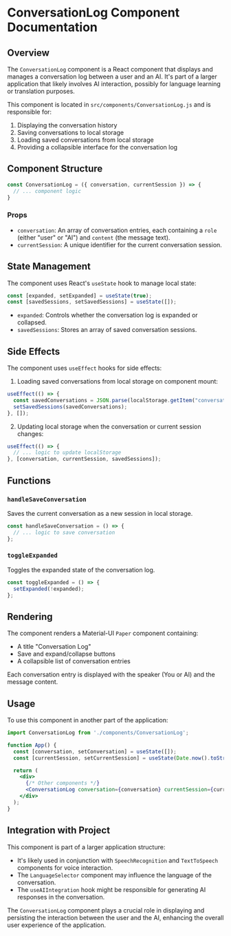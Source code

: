# ConversationLog Component Documentation

## Overview

The `ConversationLog` component is a React component that displays and manages a conversation log between a user and an AI. It's part of a larger application that likely involves AI interaction, possibly for language learning or translation purposes.

This component is located in `src/components/ConversationLog.js` and is responsible for:

1. Displaying the conversation history
2. Saving conversations to local storage
3. Loading saved conversations from local storage
4. Providing a collapsible interface for the conversation log

## Component Structure

```jsx
const ConversationLog = ({ conversation, currentSession }) => {
  // ... component logic
}
```

### Props

- `conversation`: An array of conversation entries, each containing a `role` (either "user" or "AI") and `content` (the message text).
- `currentSession`: A unique identifier for the current conversation session.

## State Management

The component uses React's `useState` hook to manage local state:

```jsx
const [expanded, setExpanded] = useState(true);
const [savedSessions, setSavedSessions] = useState([]);
```

- `expanded`: Controls whether the conversation log is expanded or collapsed.
- `savedSessions`: Stores an array of saved conversation sessions.

## Side Effects

The component uses `useEffect` hooks for side effects:

1. Loading saved conversations from local storage on component mount:

```jsx
useEffect(() => {
  const savedConversations = JSON.parse(localStorage.getItem("conversationSessions")) || [];
  setSavedSessions(savedConversations);
}, []);
```

2. Updating local storage when the conversation or current session changes:

```jsx
useEffect(() => {
  // ... logic to update localStorage
}, [conversation, currentSession, savedSessions]);
```

## Functions

### `handleSaveConversation`

Saves the current conversation as a new session in local storage.

```jsx
const handleSaveConversation = () => {
  // ... logic to save conversation
};
```

### `toggleExpanded`

Toggles the expanded state of the conversation log.

```jsx
const toggleExpanded = () => {
  setExpanded(!expanded);
};
```

## Rendering

The component renders a Material-UI `Paper` component containing:

- A title "Conversation Log"
- Save and expand/collapse buttons
- A collapsible list of conversation entries

Each conversation entry is displayed with the speaker (You or AI) and the message content.

## Usage

To use this component in another part of the application:

```jsx
import ConversationLog from './components/ConversationLog';

function App() {
  const [conversation, setConversation] = useState([]);
  const [currentSession, setCurrentSession] = useState(Date.now().toString());

  return (
    <div>
      {/* Other components */}
      <ConversationLog conversation={conversation} currentSession={currentSession} />
    </div>
  );
}
```

## Integration with Project

This component is part of a larger application structure:

- It's likely used in conjunction with `SpeechRecognition` and `TextToSpeech` components for voice interaction.
- The `LanguageSelector` component may influence the language of the conversation.
- The `useAIIntegration` hook might be responsible for generating AI responses in the conversation.

The `ConversationLog` component plays a crucial role in displaying and persisting the interaction between the user and the AI, enhancing the overall user experience of the application.